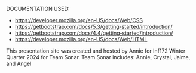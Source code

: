 DOCUMENTATION USED:
- https://developer.mozilla.org/en-US/docs/Web/CSS
- https://getbootstrap.com/docs/5.3/getting-started/introduction/
- https://getbootstrap.com/docs/4.4/getting-started/introduction/
- https://developer.mozilla.org/en-US/docs/Web/HTML

This presentation site was created and hosted by Annie for Inf172 Winter Quarter 2024 for Team Sonar.
Team Sonar includes: Annie, Crystal, Jaime, and Angel